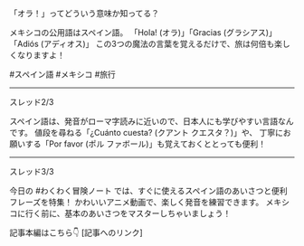 「オラ！」ってどういう意味か知ってる？

メキシコの公用語はスペイン語。
「Hola! (オラ)」「Gracias (グラシアス)」「Adiós (アディオス)」
この3つの魔法の言葉を覚えるだけで、旅は何倍も楽しくなりますよ！

#スペイン語 #メキシコ #旅行

---
スレッド2/3

スペイン語は、発音がローマ字読みに近いので、日本人にも学びやすい言語なんです。
値段を尋ねる「¿Cuánto cuesta? (クアント クエスタ？)」や、
丁寧にお願いする「Por favor (ポル ファボール)」も覚えておくととっても便利！

---
スレッド3/3

今日の #わくわく冒険ノート では、すぐに使えるスペイン語のあいさつと便利フレーズを特集！
かわいいアニメ動画で、楽しく発音を練習できます。
メキシコに行く前に、基本のあいさつをマスターしちゃいましょう！

記事本編はこちら👇
[記事へのリンク]
